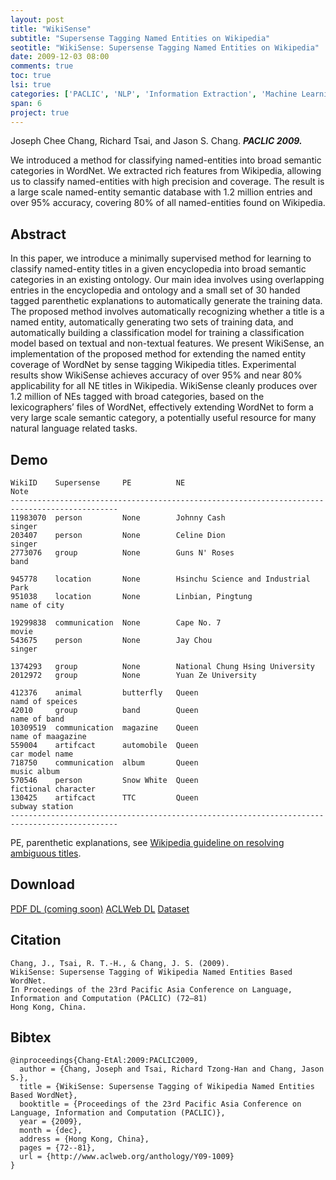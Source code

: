 ```yaml
---
layout: post
title: "WikiSense"
subtitle: "Supersense Tagging Named Entities on Wikipedia"
seotitle: "WikiSense: Supersense Tagging Named Entities on Wikipedia"
date: 2009-12-03 08:00
comments: true
toc: true
lsi: true
categories: ['PACLIC', 'NLP', 'Information Extraction', 'Machine Learning']
span: 6
project: true
---
```



Joseph Chee Chang, Richard Tsai, and Jason S. Chang. ***PACLIC 2009.***


We introduced a method for classifying named-entities into broad semantic
categories in WordNet. We extracted rich features from Wikipedia, allowing us
to classify named-entities with high precision and coverage. The result is a
large scale named-entity semantic database with 1.2 million entries and over
95% accuracy, covering 80% of all named-entities found on Wikipedia.

<!--more-->

Abstract
----------------------
In this paper, we introduce a minimally supervised method for learning to
classify named-entity titles in a given encyclopedia into broad semantic
categories in an existing ontology. Our main idea involves using overlapping
entries in the encyclopedia and ontology and a small set of 30 handed tagged
parenthetic explanations to automatically generate the training data. The
proposed method involves automatically recognizing whether a title is a named
entity, automatically generating two sets of training data, and automatically
building a classification model for training a classification model based on
textual and non-textual features. We present WikiSense, an implementation of
the proposed method for extending the named entity coverage of WordNet by sense
tagging Wikipedia titles. Experimental results show WikiSense achieves accuracy
of over 95% and near 80% applicability for all NE titles in Wikipedia.
WikiSense cleanly produces over 1.2 million of NEs tagged with broad
categories, based on the lexicographers’ files of WordNet, effectively
extending WordNet to form a very large scale semantic category, a potentially
useful resource for many natural language related tasks.

Demo
----------------------

```
WikiID    Supersense     PE          NE                                   Note
----------------------------------------------------------------------------------------------
11983070  person         None        Johnny Cash                          singer
203407    person         None        Celine Dion                          singer
2773076   group          None        Guns N' Roses                        band

945778    location       None        Hsinchu Science and Industrial Park
951038    location       None        Linbian, Pingtung                    name of city

19299838  communication  None        Cape No. 7                           movie
543675    person         None        Jay Chou                             singer

1374293   group          None        National Chung Hsing University
2012972   group          None        Yuan Ze University

412376    animal         butterfly   Queen                                namd of speices
42010     group          band        Queen                                name of band
10309519  communication  magazine    Queen                                name of maagazine
559004    artifcact      automobile  Queen                                car model name
718750    communication  album       Queen                                music album
570546    person         Snow White  Queen                                fictional character
130425    artifcact      TTC         Queen                                subway station
----------------------------------------------------------------------------------------------
```

PE, parenthetic explanations, see <a href='http://en.wikipedia.org/wiki/Wikipedia:Disambiguation'>Wikipedia guideline on resolving ambiguous titles</a>.

Download
----------------------
<a class="btn btn-default" href="#" role="button">PDF DL (coming soon)</a>
<a class="btn btn-default" href="http://www.aclweb.org/anthology/Y09-1009" role="button">ACLWeb DL</a>
<a class="btn btn-default" href="http://moon.cse.yzu.edu.tw/WikiSense/release.tbz2" role="button">Dataset</a>


Citation
----------------------

```
Chang, J., Tsai, R. T.-H., & Chang, J. S. (2009).
WikiSense: Supersense Tagging of Wikipedia Named Entities Based WordNet.
In Proceedings of the 23rd Pacific Asia Conference on Language, Information and Computation (PACLIC) (72–81)
Hong Kong, China. 
```

Bibtex
----------------------
```
@inproceedings{Chang-EtAl:2009:PACLIC2009,
  author = {Chang, Joseph and Tsai, Richard Tzong-Han and Chang, Jason S.},
  title = {WikiSense: Supersense Tagging of Wikipedia Named Entities Based WordNet},
  booktitle = {Proceedings of the 23rd Pacific Asia Conference on Language, Information and Computation (PACLIC)},
  year = {2009},
  month = {dec},
  address = {Hong Kong, China},
  pages = {72--81},
  url = {http://www.aclweb.org/anthology/Y09-1009}
}
```
